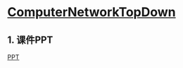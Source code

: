 # [ComputerNetworkTopDown](https://media.pearsoncmg.com/ph/esm/ecs_kurose_compnetwork_8/cw/)

## 1. 课件PPT

[PPT](https://github.com/niu0217/ComputerNetworkTopDown/tree/main/sources/powerpoints)
